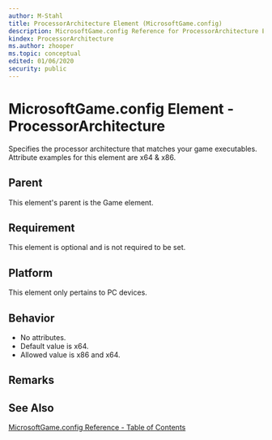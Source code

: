 ```yaml
---
author: M-Stahl
title: ProcessorArchitecture Element (MicrosoftGame.config)
description: MicrosoftGame.config Reference for ProcessorArchitecture Element.
kindex: ProcessorArchitecture
ms.author: zhooper
ms.topic: conceptual
edited: 01/06/2020
security: public
---
```


# MicrosoftGame.config Element - ProcessorArchitecture

Specifies the processor architecture that matches your game executables. Attribute examples for this element are x64 & x86.

## Parent
This element's parent is the Game element.

## Requirement
This element is optional and is not required to be set. 

## Platform
This element only pertains to PC devices.

## Behavior
* No attributes.
* Default value is x64.
* Allowed value is x86 and x64.

## Remarks


## See Also
[MicrosoftGame.config Reference - Table of Contents](gc-microsoftgameconfig-toc.md)  
